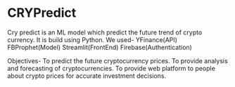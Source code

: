 # CRYPredict
Cry predict is an ML model which predict the future trend of crypto currency.
It is build using Python.
We used-
YFinance(API)
FBProphet(Model)
Streamlit(FrontEnd)
Firebase(Authentication)

Objectives-
To predict the future cryptocurrency prices.
To provide analysis and forecasting of cryptocurrencies.
To provide web platform to people about crypto prices for accurate investment decisions.

